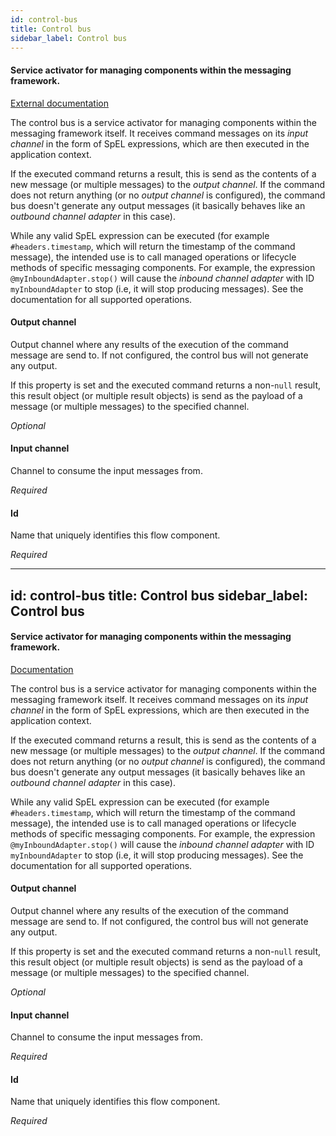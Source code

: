```yaml
---
id: control-bus
title: Control bus
sidebar_label: Control bus
---
```

#### Service activator for managing components within the messaging framework.
<a href="https://docs.spring.io/spring-integration/docs/4.3.x/reference/html/system-management-chapter.html#control-bus" target="_blank">External documentation</a>

The control bus is a service activator for managing components within the messaging framework itself. It receives command messages on its <i>input channel</i> in the form of SpEL expressions, which are then executed in the application context.

If the executed command returns a result, this is send as the contents of a new message (or multiple messages) to the <i>output channel</i>. If the command does not return anything (or no <i>output channel</i> is configured), the command bus doesn't generate any output messages (it basically behaves like an <i>outbound channel adapter</i> in this case).

While any valid SpEL expression can be executed (for example <code>#headers.timestamp</code>, which will return the timestamp of the command message), the intended use is to call managed operations or lifecycle methods of specific messaging components. For example, the expression <code>@myInboundAdapter.stop()</code> will cause the <i>inbound channel adapter</i> with ID <code>myInboundAdapter</code> to stop (i.e, it will stop producing messages). See the documentation for all supported operations.

#### Output channel
Output channel where any results of the execution of the command message are send to. If not configured, the control bus will not generate any output.

If this property is set and the executed command returns a non-<code>null</code> result, this result object (or multiple result objects) is send as the payload of a message (or multiple messages) to the specified channel.

<i>Optional</i>

#### Input channel
Channel to consume the input messages from.

<i>Required</i>

#### Id
Name that uniquely identifies this flow component.

<i>Required</i>

---
id: control-bus
title: Control bus
sidebar_label: Control bus
---
#### Service activator for managing components within the messaging framework.
<a href="http://docs.spring.io/spring-integration/docs/2.1.x/reference/html/system-management-chapter.html#control-bus" target="_blank">Documentation</a>

The control bus is a service activator for managing components within the messaging framework itself. It receives command messages on its <i>input channel</i> in the form of SpEL expressions, which are then executed in the application context.

If the executed command returns a result, this is send as the contents of a new message (or multiple messages) to the <i>output channel</i>. If the command does not return anything (or no <i>output channel</i> is configured), the command bus doesn't generate any output messages (it basically behaves like an <i>outbound channel adapter</i> in this case).

While any valid SpEL expression can be executed (for example <code>#headers.timestamp</code>, which will return the timestamp of the command message), the intended use is to call managed operations or lifecycle methods of specific messaging components. For example, the expression <code>@myInboundAdapter.stop()</code> will cause the <i>inbound channel adapter</i> with ID <code>myInboundAdapter</code> to stop (i.e, it will stop producing messages). See the documentation for all supported operations.

#### Output channel
Output channel where any results of the execution of the command message are send to. If not configured, the control bus will not generate any output.

If this property is set and the executed command returns a non-<code>null</code> result, this result object (or multiple result objects) is send as the payload of a message (or multiple messages) to the specified channel.

<i>Optional</i>

#### Input channel
Channel to consume the input messages from.

<i>Required</i>

#### Id
Name that uniquely identifies this flow component.

<i>Required</i>

